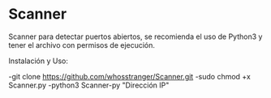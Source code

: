 # Scanner

Scanner para detectar puertos abiertos, se recomienda el uso de Python3 y tener el archivo con permisos de ejecución.

Instalación y Uso:

  -git clone https://github.com/whosstranger/Scanner.git
  -sudo chmod +x Scanner.py
  -python3 Scanner-py "Dirección IP"
